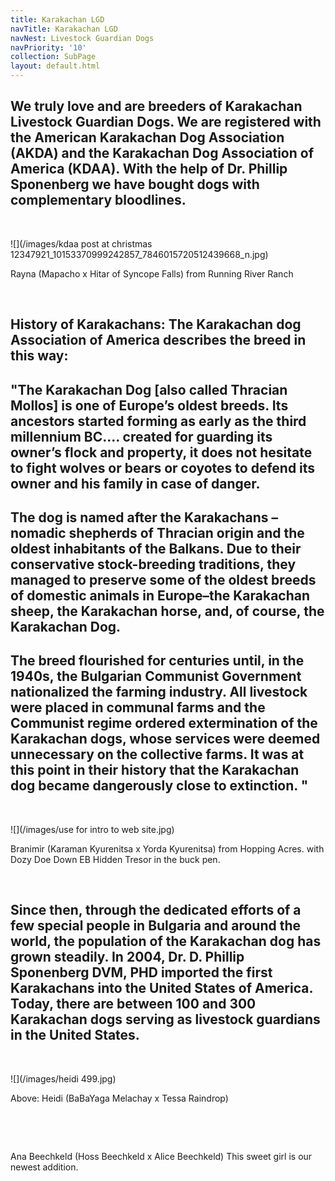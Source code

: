 ```yaml
---
title: Karakachan LGD
navTitle: Karakachan LGD
navNest: Livestock Guardian Dogs
navPriority: '10'
collection: SubPage
layout: default.html
---
```

## We truly love and are breeders of Karakachan Livestock Guardian Dogs. We are registered with the American Karakachan Dog Association (AKDA) and the Karakachan Dog Association of America (KDAA). With the help of Dr. Phillip Sponenberg we have bought dogs with complementary bloodlines.

<br />

![](/images/kdaa post at christmas 12347921_10153370999242857_7846015720512439668_n.jpg)

Rayna (Mapacho x Hitar of Syncope Falls) from Running River Ranch

<br />

## History of Karakachans:  The Karakachan dog Association of America describes the breed in this way:

## "The Karakachan Dog \[also called Thracian Mollos] is one of Europe’s oldest breeds. Its ancestors started forming as early as the third millennium BC.... created for guarding its owner’s flock and property, it does not hesitate to fight wolves or bears or coyotes to defend its owner and his family in case of danger.

## The dog is named after the Karakachans – nomadic shepherds of Thracian origin and the oldest inhabitants of the Balkans.   Due to their conservative stock-breeding traditions, they managed to preserve some of the oldest breeds of domestic animals in Europe–the Karakachan sheep, the Karakachan horse, and, of course, the Karakachan Dog.

## The breed flourished for centuries until, in the 1940s, the Bulgarian Communist Government nationalized the farming industry.  All livestock were placed in communal farms and the Communist regime ordered extermination of the Karakachan dogs, whose services were deemed unnecessary on the collective farms.   It was at this point in their history that the Karakachan dog became dangerously close to extinction. "

<br />

![](/images/use for intro to web site.jpg)

Branimir (Karaman Kyurenitsa x Yorda Kyurenitsa) from Hopping Acres. with Dozy Doe Down EB Hidden Tresor in the buck pen.

<br />

## Since then, through the dedicated efforts of a few special people in Bulgaria and around the world, the population of the Karakachan dog has grown steadily.    In 2004, Dr. D. Phillip Sponenberg DVM, PHD imported the first Karakachans into the United States of America.     Today, there are between 100 and 300 Karakachan dogs serving as livestock guardians in the United States.

<br />

![](/images/heidi 499.jpg)

Above:  Heidi (BaBaYaga Melachay x Tessa Raindrop)

<br />

<br />

![]()

Ana Beechkeld (Hoss Beechkeld x Alice Beechkeld) This sweet girl is our newest addition.
